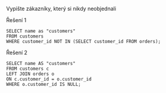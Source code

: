 Vypište zákazníky, který si nikdy neobjednali

Řešení 1

    SELECT name as "customers"
    FROM customers
    WHERE customer_id NOT IN (SELECT customer_id FROM orders);

Řešení 2

    SELECT name AS "customers"
    FROM customers c
    LEFT JOIN orders o
    ON c.customer_id = o.customer_id
    WHERE o.customer_id IS NULL;
